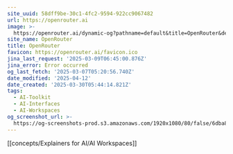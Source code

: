 ```yaml
---
site_uuid: 58dff9be-30c1-4fc2-9594-922cc9067482
url: https://openrouter.ai
image: >-
  https://openrouter.ai/dynamic-og?pathname=default&title=OpenRouter&description=A+unified+interface+for+LLMs.+Find+the+best+models+%26+prices+for+your+prompts
site_name: OpenRouter
title: OpenRouter
favicon: https://openrouter.ai/favicon.ico
jina_last_request: '2025-03-09T06:45:00.876Z'
jina_error: Error occurred
og_last_fetch: '2025-03-07T05:20:56.740Z'
date_modified: '2025-04-12'
date_created: '2025-03-30T05:44:14.821Z'
tags:
  - AI-Toolkit
  - AI-Interfaces
  - AI-Workspaces
og_screenshot_url: >-
  https://og-screenshots-prod.s3.amazonaws.com/1920x1080/80/false/6dba8b525a6dbd9e0e91e5cead3ad2dd27866c0d25fb0507088b2056d4275aca.jpeg
---
```



























































[[concepts/Explainers for AI/AI Workspaces]]
